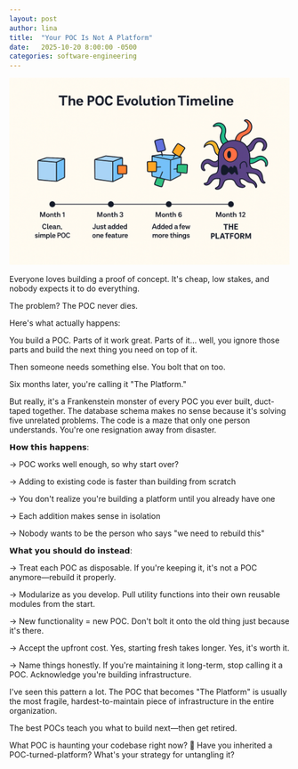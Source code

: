 ```yaml
---
layout: post
author: lina
title:  "Your POC Is Not A Platform"
date:   2025-10-20 8:00:00 -0500
categories: software-engineering
---
```


![Welcome to your Frankenstein POC](/assets/images/posts/2025-10-20-your-poc-is-not-a-platform.png)

Everyone loves building a proof of concept. It's cheap, low stakes, and nobody expects it to do everything.

The problem? The POC never dies.

Here's what actually happens:

You build a POC. Parts of it work great. Parts of it... well, you ignore those parts and build the next thing you need on top of it.

Then someone needs something else. You bolt that on too.

Six months later, you're calling it "The Platform."

But really, it's a Frankenstein monster of every POC you ever built, duct-taped together. The database schema makes no sense because it's solving five unrelated problems. The code is a maze that only one person understands. You're one resignation away from disaster.

𝗛𝗼𝘄 𝘁𝗵𝗶𝘀 𝗵𝗮𝗽𝗽𝗲𝗻𝘀: 

→ POC works well enough, so why start over? 

→ Adding to existing code is faster than building from scratch 

→ You don't realize you're building a platform until you already have one 

→ Each addition makes sense in isolation 

→ Nobody wants to be the person who says "we need to rebuild this"

𝗪𝗵𝗮𝘁 𝘆𝗼𝘂 𝘀𝗵𝗼𝘂𝗹𝗱 𝗱𝗼 𝗶𝗻𝘀𝘁𝗲𝗮𝗱:

→ Treat each POC as disposable. If you're keeping it, it's not a POC anymore—rebuild it properly.

→ Modularize as you develop. Pull utility functions into their own reusable modules from the start.

→ New functionality = new POC. Don't bolt it onto the old thing just because it's there.

→ Accept the upfront cost. Yes, starting fresh takes longer. Yes, it's worth it.

→ Name things honestly. If you're maintaining it long-term, stop calling it a POC. Acknowledge you're building infrastructure.

I've seen this pattern a lot. The POC that becomes "The Platform" is usually the most fragile, hardest-to-maintain piece of infrastructure in the entire organization.

The best POCs teach you what to build next—then get retired.

What POC is haunting your codebase right now? 👻 Have you inherited a POC-turned-platform? What's your strategy for untangling it? 